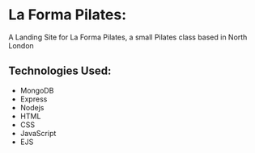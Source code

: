 # La Forma Pilates:

A Landing Site for La Forma Pilates, a small Pilates class based in North London

## Technologies Used:

- MongoDB
- Express
- Nodejs
- HTML
- CSS
- JavaScript 
- EJS
